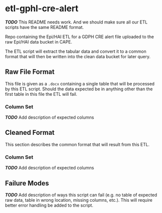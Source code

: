 # etl-gphl-cre-alert

**_TODO_** This README needs work. And we should make sure all our ETL scripts
have the same README format.

Repo containing the Epi/HAI ETL for a GDPH CRE alert file uploaded to the raw
Epi/HAI data bucket in CAPE.

The ETL script will extract the tabular data and convert it to a common format
that will then be written into the clean data bucket for later query.

## Raw File Format

This file is given as a `.docx` containing a single table that will be
processed by this ETL script. Should the data expected be in anything
other than the first table in this file the ETL will fail.

### Column Set

**_TODO_** Add description of expected columns

## Cleaned Format

This section describes the common format that will result from this ETL.

### Column Set

**_TODO_** Add description of expected columns

## Failure Modes

**_TODO_** Add description of ways this script can fail (e.g. no table of
expected raw data, table in wrong location, missing columns, etc.). This will
require better error handling be added to the script.
